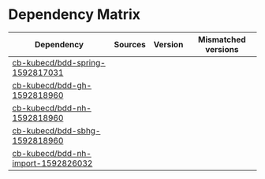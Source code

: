 # Dependency Matrix

Dependency | Sources | Version | Mismatched versions
---------- | ------- | ------- | -------------------
[cb-kubecd/bdd-spring-1592817031](https://github.com/cb-kubecd/bdd-spring-1592817031.git) |  | []() | 
[cb-kubecd/bdd-gh-1592818960](https://github.com/cb-kubecd/bdd-gh-1592818960.git) |  | []() | 
[cb-kubecd/bdd-nh-1592818960](https://github.com/cb-kubecd/bdd-nh-1592818960.git) |  | []() | 
[cb-kubecd/bdd-sbhg-1592818960](https://github.com/cb-kubecd/bdd-sbhg-1592818960.git) |  | []() | 
[cb-kubecd/bdd-nh-import-1592826032](https://github.com/cb-kubecd/bdd-nh-import-1592826032.git) |  | []() | 
